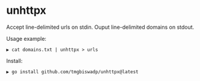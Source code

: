 # unhttpx

Accept line-delimited urls on stdin. Ouput line-delimited domains on stdout.


Usage example:

```
▶ cat domains.txt | unhttpx > urls
```

Install:

```
▶ go install github.com/tmgbiswadp/unhttpx@latest
```
